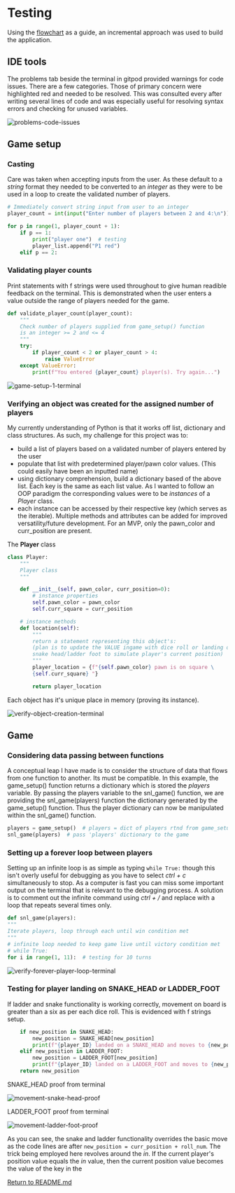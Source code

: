 # Testing

Using the [flowchart](docs/wireframes/flowchart.png "Game logic flowchart") as a guide, an incremental approach was used to build the application.

## IDE tools
The problems tab beside the terminal in gitpod provided warnings for code issues.  There are a few categories. Those of primary concern were highlighted red and needed to be resolved.
This was consulted every after writing several lines of code and was especially useful for resolving syntax errors and checking for unused variables.

![problems-code-issues](docs/readme/problems-code-issues.png "problems-code-issues")

## Game setup
### Casting
Care was taken when accepting inputs from the user.  As these default to a *string* format they needed to be converted to an *integer* as they were to be used in a loop to create the validated number of players.

``` python
# Immediately convert string input from user to an integer
player_count = int(input("Enter number of players between 2 and 4:\n"))
```

``` python
for p in range(1, player_count + 1):
    if p == 1:
        print("player one")  # testing
        player_list.append("P1 red")
    elif p == 2:
```

### Validating player counts
Print statements with f strings were used throughout to give human readible feedback on the terminal.  This is demonstrated when the user enters a value outside the range of players needed for the game.

``` python
def validate_player_count(player_count):
    """
    Check number of players supplied from game_setup() function
    is an integer >= 2 and <= 4
    """
    try:
        if player_count < 2 or player_count > 4:
            raise ValueError
    except ValueError:
        print(f"You entered {player_count} player(s). Try again...")
```

![game-setup-1-terminal](docs/readme/game-setup-1.png "game-setup-1-terminal")

### Verifying an object was created for the assigned number of players
My currently understanding of Python is that it works off list, dictionary and class structures.  As such, my challenge for this project was to:
- build a list of players based on a validated number of players entered by the user
- populate that list with predetermined player/pawn color values. (This could easily have been an inputted name)
- using dictionary comprehension, build a dictionary based of the above list.  Each key is the same as each list value. As I wanted to follow an OOP paradigm the corresponding values were to be *instances* of a *Player* class.
- each instance can be accessed by their respective key (which serves as the iterable).  Multiple methods and attributes can be added for improved versatility/future development.  For an MVP, only the pawn_color and curr_position are present.

The **Player** class
``` python
class Player:
    """
    Player class
    """

    def __init__(self, pawn_color, curr_position=0):
        # instance properties
        self.pawn_color = pawn_color
        self.curr_square = curr_position

    # instance methods
    def location(self):
        """
        return a statement representing this object's:
        (plan is to update the VALUE ingame with dice roll or landing on a \
        snake head/ladder foot to simulate player's current position)
        """
        player_location = {f"{self.pawn_color} pawn is on square \
        {self.curr_square} "}

        return player_location
```

Each object has it's unique place in memory (proving its instance).

![verify-object-creation-terminal](docs/readme/verify-object-instance-of-a-class-creation.png "verify-object-creation-terminal")

## Game
### Considering data passing between functions
A conceptual leap I have made is to consider the structure of data that flows from one function to another.  Its must be compatible.  In this example, the game_setup() function returns a dictionary which is stored the *players* variable. By passing the players variable to the snl_game() function, we are providing the snl_game(players) function the dictionary generated by the game_setup() function.  Thus the player dictionary can now be manipulated within the snl_game() function.

``` python
players = game_setup()  # players = dict of players rtnd from game_setup()
snl_game(players)  # pass 'players' dictionary to the game
```


### Setting up a forever loop between players
Setting up an infinite loop is as simple as typing `while True:` though this isn't overly useful for debugging as you have to select *ctrl + c* simultaneously to stop.  As a computer is fast you can miss some important output on the terminal that is relevant to the debugging process.  A solution is to comment out the infinite command using *ctrl + /* and replace with a loop that repeats several times only.

``` python
def snl_game(players):
"""
Iterate players, loop through each until win condition met
"""
# infinite loop needed to keep game live until victory condition met
# while True:
for i in range(1, 11):  # testing for 10 turns
```

![verify-forever-player-loop-terminal](docs/readme/verify-forever-player-loop.png "verify-forever-player-loop-terminal")


### Testing for player landing on SNAKE_HEAD or LADDER_FOOT
If ladder and snake functionality is working correctly, movement on board is greater than a six as per each dice roll.  This is evidenced with f strings setup.
``` python
    if new_position in SNAKE_HEAD:
        new_position = SNAKE_HEAD[new_position]
        print(f"{player_ID} landed on a SNAKE_HEAD and moves to {new_position}")
    elif new_position in LADDER_FOOT:
        new_position = LADDER_FOOT[new_position]
        print(f"{player_ID} landed on a LADDER_FOOT and moves to {new_position}")
    return new_position
```

SNAKE_HEAD proof from terminal

![movement-snake-head-proof](docs/readme/movement-snake-head-proof.png "movement-snake-head-proof")

LADDER_FOOT proof from terminal

![movement-ladder-foot-proof](docs/readme/movement-ladder-foot-proof.png "movement-ladder-foot-proof")

As you can see, the snake and ladder functionality overrides the basic move as the code lines are after `new_position = curr_position + roll_num`.  The trick being employed here revolves around the *in*.  If the current player's position value equals the *in* value, then the current position value becomes the value of the key in the 





[Return to README.md](README.md)
